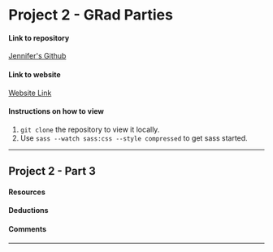 # Project 2 - GRad Parties

#### Link to repository
[Jennifer's Github](https://github.com/fincherie/project-2_lingafelter-jennifer)

#### Link to website
[Website Link](www.thisisyourwebsite.com)
<!-- Edit this for Project 2 - Part 3 -->

#### Instructions on how to view
1. `git clone` the repository to view it locally.
2. Use `sass --watch sass:css --style compressed` to get sass started.

---

## Project 2 - Part 3

#### Resources

#### Deductions

#### Comments

---
